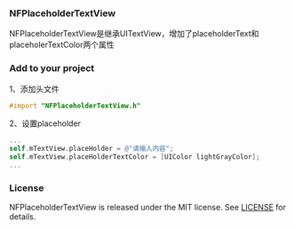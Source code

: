 ### NFPlaceholderTextView
NFPlaceholderTextView是继承UITextView，增加了placeholderText和placeholerTextColor两个属性

### Add to your project

1、添加头文件
```objective-c
#import "NFPlaceholderTextView.h"
```

2、设置placeholder
```objective-c
...
self.mTextView.placeHolder = @"请输入内容";
self.mTextView.placeHolderTextColor = [UIColor lightGrayColor];
...
```

### License
NFPlaceholderTextView is released under the MIT license. See [LICENSE](https://github.com/ninefivefly/NFPlaceholderTextView/blob/master/LICENSE) for details.

